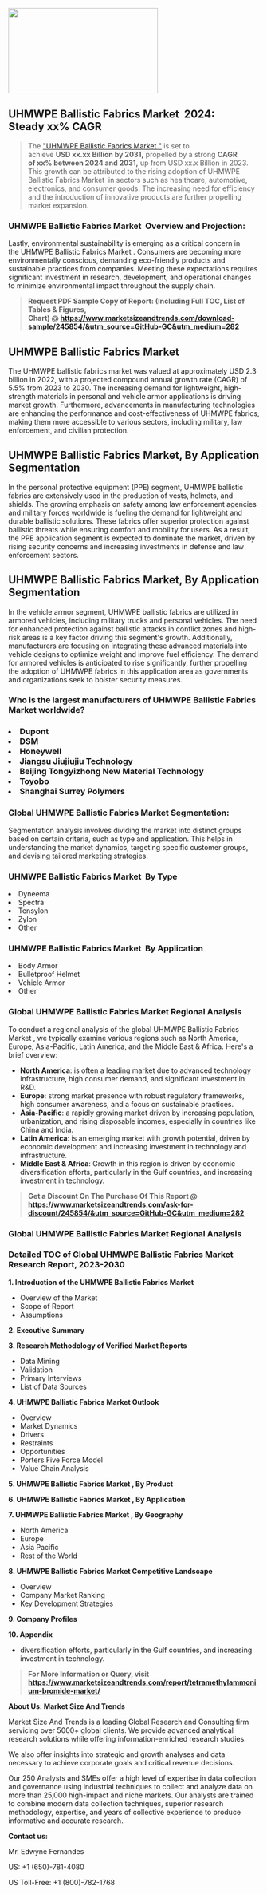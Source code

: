 <p><img class="alignnone size-medium wp-image-20088" src="https://ffe5etoiles.com/wp-content/uploads/2024/12/MST1-300x171.png" alt="" width="300" height="171" /></p><h2 id="ember46" class="ember-view reader-text-block__heading-2">UHMWPE Ballistic Fabrics Market &nbsp;2024: Steady&nbsp;xx% CAGR</h2><blockquote id="ember47" class="ember-view reader-text-block__blockquote">The&nbsp;<a class="app-aware-link " href="https://www.marketsizeandtrends.com/download-sample/245854/&utm_source=GitHub-GC&utm_medium=282" target="_blank" data-test-app-aware-link="">"UHMWPE Ballistic Fabrics Market "</a>&nbsp;is set to achieve&nbsp;<strong>USD&nbsp;xx.xx&nbsp;Billion by 2031,</strong>&nbsp;propelled by a strong&nbsp;<strong>CAGR of&nbsp;xx% between 2024 and 2031,</strong>&nbsp;up from USD xx.x Billion in 2023. This growth can be attributed to the rising adoption of&nbsp;UHMWPE Ballistic Fabrics Market &nbsp;in sectors such as healthcare, automotive, electronics, and consumer goods. The increasing need for efficiency and the introduction of innovative products are further propelling market expansion.</blockquote><h3 id="ember48" class="ember-view reader-text-block__heading-3">UHMWPE Ballistic Fabrics Market &nbsp;Overview and Projection:</h3><p id="ember49" class="ember-view reader-text-block__paragraph">Lastly, environmental sustainability is emerging as a critical concern in the&nbsp;UHMWPE Ballistic Fabrics Market . Consumers are becoming more environmentally conscious, demanding eco-friendly products and sustainable practices from companies. Meeting these expectations requires significant investment in research, development, and operational changes to minimize environmental impact throughout the supply chain.</p><blockquote id="ember50" class="ember-view reader-text-block__blockquote"><strong>Request PDF Sample Copy of Report: (Including Full TOC, List of Tables &amp; Figures, Chart)&nbsp;@&nbsp;<strong><a href="https://www.marketsizeandtrends.com/download-sample/245854/&utm_source=GitHub-GC&utm_medium=282" target="_blank">https://www.marketsizeandtrends.com/download-sample/245854/&utm_source=GitHub-GC&utm_medium=282</a></strong></strong></blockquote><h3 class=""><h2>UHMWPE Ballistic Fabrics Market</h2><p>The UHMWPE ballistic fabrics market was valued at approximately USD 2.3 billion in 2022, with a projected compound annual growth rate (CAGR) of 5.5% from 2023 to 2030. The increasing demand for lightweight, high-strength materials in personal and vehicle armor applications is driving market growth. Furthermore, advancements in manufacturing technologies are enhancing the performance and cost-effectiveness of UHMWPE fabrics, making them more accessible to various sectors, including military, law enforcement, and civilian protection.</p><h2>UHMWPE Ballistic Fabrics Market, By Application Segmentation</h2><p>In the personal protective equipment (PPE) segment, UHMWPE ballistic fabrics are extensively used in the production of vests, helmets, and shields. The growing emphasis on safety among law enforcement agencies and military forces worldwide is fueling the demand for lightweight and durable ballistic solutions. These fabrics offer superior protection against ballistic threats while ensuring comfort and mobility for users. As a result, the PPE application segment is expected to dominate the market, driven by rising security concerns and increasing investments in defense and law enforcement sectors.</p><h2>UHMWPE Ballistic Fabrics Market, By Application Segmentation</h2><p>In the vehicle armor segment, UHMWPE ballistic fabrics are utilized in armored vehicles, including military trucks and personal vehicles. The need for enhanced protection against ballistic attacks in conflict zones and high-risk areas is a key factor driving this segment's growth. Additionally, manufacturers are focusing on integrating these advanced materials into vehicle designs to optimize weight and improve fuel efficiency. The demand for armored vehicles is anticipated to rise significantly, further propelling the adoption of UHMWPE fabrics in this application area as governments and organizations seek to bolster security measures.</p></h3><h3 id="" class="">Who is the largest manufacturers of&nbsp;UHMWPE Ballistic Fabrics Market worldwide?</h3><h3 class=""></Li><Li>Dupont</Li><Li> DSM</Li><Li> Honeywell</Li><Li> Jiangsu Jiujiujiu Technology</Li><Li> Beijing Tongyizhong New Material Technology</Li><Li> Toyobo</Li><Li> Shanghai Surrey Polymers</h3><h3 id="ember53" class="ember-view reader-text-block__heading-3">Global&nbsp;UHMWPE Ballistic Fabrics Market Segmentation:</h3><p id="ember54" class="ember-view reader-text-block__paragraph">Segmentation analysis involves dividing the market into distinct groups based on certain criteria, such as type and application. This helps in understanding the market dynamics, targeting specific customer groups, and devising tailored marketing strategies.</p><h3 id="" class="">UHMWPE Ballistic Fabrics Market &nbsp;By Type</h3><p></Li><Li>Dyneema</Li><Li> Spectra</Li><Li> Tensylon</Li><Li> Zylon</Li><Li> Other</p><h3 id="" class="">UHMWPE Ballistic Fabrics Market &nbsp;By Application</h3><p class=""></Li><Li>Body Armor</Li><Li> Bulletproof Helmet</Li><Li> Vehicle Armor</Li><Li> Other</p><h3 id="ember62" class="ember-view reader-text-block__heading-3">Global UHMWPE Ballistic Fabrics Market Regional Analysis</h3><p id="ember63" class="ember-view reader-text-block__paragraph">To conduct a regional analysis of the global UHMWPE Ballistic Fabrics Market , we typically examine various regions such as North America, Europe, Asia-Pacific, Latin America, and the Middle East &amp; Africa. Here's a brief overview:</p><ul><li><strong>North America</strong>: is often a leading market due to advanced technology infrastructure, high consumer demand, and significant investment in R&amp;D.</li><li><strong>Europe</strong>: strong market presence with robust regulatory frameworks, high consumer awareness, and a focus on sustainable practices.</li><li><strong>Asia-Pacific</strong>: a rapidly growing market driven by increasing population, urbanization, and rising disposable incomes, especially in countries like China and India.</li><li><strong>Latin America</strong>: is an emerging market with growth potential, driven by economic development and increasing investment in technology and infrastructure.</li><li><strong>Middle East &amp; Africa</strong>: Growth in this region is driven by economic diversification efforts, particularly in the Gulf countries, and increasing investment in technology.</li></ul><blockquote id="ember61" class="ember-view reader-text-block__blockquote"><strong>Get a Discount On The Purchase Of This Report @ <strong><a href="https://html-cleaner.com/" target="">https://www.marketsizeandtrends.com/ask-for-discount/245854/&utm_source=GitHub-GC&utm_medium=282</a></strong></strong></blockquote><h3 id="ember62" class="ember-view reader-text-block__heading-3">Global UHMWPE Ballistic Fabrics Market Regional Analysis</h3><h3 id="" class="">Detailed TOC of Global UHMWPE Ballistic Fabrics Market Research Report, 2023-2030</h3><p id="" class=""><strong>1. Introduction of the UHMWPE Ballistic Fabrics Market </strong></p><ul><li>Overview of the Market</li><li>Scope of Report</li><li>Assumptions</li></ul><p id="" class=""><strong>2. Executive Summary</strong></p><p id="" class=""><strong>3. Research Methodology of Verified Market Reports</strong></p><ul><li>Data Mining</li><li>Validation</li><li>Primary Interviews</li><li>List of Data Sources</li></ul><p id="" class=""><strong>4. UHMWPE Ballistic Fabrics Market Outlook</strong></p><ul><li>Overview</li><li>Market Dynamics</li><li>Drivers</li><li>Restraints</li><li>Opportunities</li><li>Porters Five Force Model</li><li>Value Chain Analysis</li></ul><p id="" class=""><strong>5. UHMWPE Ballistic Fabrics Market , By Product</strong></p><p id="" class=""><strong>6. UHMWPE Ballistic Fabrics Market , By Application</strong></p><p id="" class=""><strong>7. UHMWPE Ballistic Fabrics Market , By Geography</strong></p><ul><li>North America</li><li>Europe</li><li>Asia Pacific</li><li>Rest of the World</li></ul><p id="" class=""><strong>8. UHMWPE Ballistic Fabrics Market Competitive Landscape</strong></p><ul><li>Overview</li><li>Company Market Ranking</li><li>Key Development Strategies</li></ul><p id="" class=""><strong>9. Company Profiles</strong></p><p id="" class=""><strong>10. Appendix</strong></p><ul><li>diversification efforts, particularly in the Gulf countries, and increasing investment in technology.</li></ul><blockquote id="ember65" class="ember-view reader-text-block__blockquote"><strong>For More Information or Query, visit <strong><strong><a href="https://html-cleaner.com/" target="">https://www.marketsizeandtrends.com/report/tetramethylammonium-bromide-market/</a></strong></strong></strong></blockquote><p id="" class=""><strong>About Us: Market Size And Trends</strong></p><p id="" class="">Market Size And Trends is a leading Global Research and Consulting firm servicing over 5000+ global clients. We provide advanced analytical research solutions while offering information-enriched research studies.</p><p id="" class="">We also offer insights into strategic and growth analyses and data necessary to achieve corporate goals and critical revenue decisions.</p><p id="" class="">Our 250 Analysts and SMEs offer a high level of expertise in data collection and governance using industrial techniques to collect and analyze data on more than 25,000 high-impact and niche markets. Our analysts are trained to combine modern data collection techniques, superior research methodology, expertise, and years of collective experience to produce informative and accurate research.</p><p id="" class=""><strong>Contact us:</strong></p><p id="" class="">Mr. Edwyne Fernandes</p><p id="" class="">US: +1 (650)-781-4080</p><p id="" class="">US Toll-Free: +1 (800)-782-1768</p>
